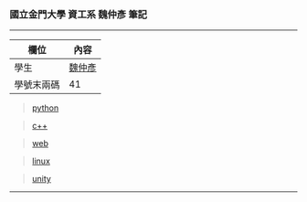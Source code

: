 ### **國立金門大學 資工系 魏仲彥 筆記**

<hr>

欄位 | 內容
-----|--------
學生|[魏仲彥](https://stereomp3.github.io/wp109b/homework/MyWeb8.0/MyWeb.html)
學號末兩碼| 41

> [python](./python)

> [c++](./c++)

> [web](./web)

> [linux](./linux)

> [unity](./unity)

<hr>

